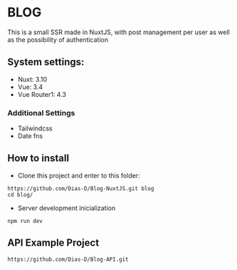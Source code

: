# BLOG

This is a small SSR made in NuxtJS, ​​with post management per user as well as the possibility of authentication

## System settings: 
* Nuxt: 3.10
* Vue: 3.4
* Vue Router1: 4.3

### Additional Settings
* Tailwindcss
* Date fns

## How to install
* Clone this project and enter to this folder:
```
https://github.com/Dias-D/Blog-NuxtJS.git blog
cd blog/
```
* Server development inicialization
```
npm run dev
```

## API Example Project
```
https://github.com/Dias-D/Blog-API.git
```